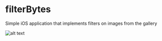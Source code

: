 # filterBytes
Simple iOS application that implements filters on images from the gallery


![alt text](https://raw.githubusercontent.com/elbytes/images/main/Simulator%20Screen%20Shot%20-%20iPhone%2011%20-%202021-02-27%20at%2002.13.00.png?token=AN6OSUS23FKZ4HFPAPXSPG3AIMW7S)
